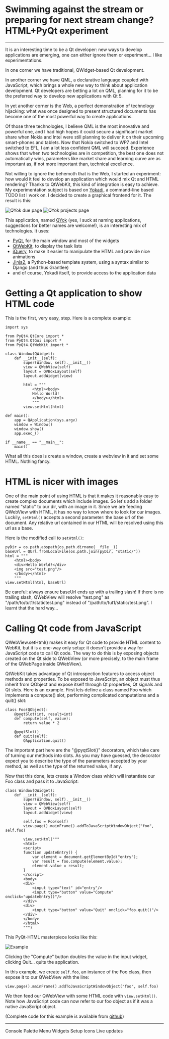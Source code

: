 # Swimming against the stream or preparing for next stream change? HTML+PyQt experiment

----

It is an interesting time to be a Qt developer: new ways to develop applications are emerging, one can either ignore them or experiment... I like experimentations.

In one corner we have traditional, QWidget-based Qt development.

In another corner we have QML, a declarative language coupled with JavaScript, which brings a whole new way to think about application development. Qt developers are betting a lot on QML, planning for it to be the preferred way to develop new applications with Qt 5.

In yet another corner is the Web, a perfect demonstration of technology hijacking: what was once designed to present structured documents has become one of the most powerful way to create applications.

Of those three technologies, I believe QML is the most innovative and powerful one, and I had high hopes it could secure a significant market share when Nokia and Intel were still planning to deliver it on their upcoming smart-phones and tablets. Now that Nokia switched to WP7 and Intel switched to EFL, I am a lot less confident QML will succeed. Experience shows that when two technologies are in competition, the best one does not automatically wins, parameters like market share and learning curve are as important as, if not more important than, technical excellence.

Not willing to ignore the behemoth that is the Web, I started an experiment: how would it feel to develop an application which would mix Qt and HTML rendering? Thanks to QtWebKit, this kind of integration is easy to achieve. My experimentation subject is based on <a href="http://yokadi.github.com">Yokadi</a>, a command-line based TODO list I work on. I decided to create a graphical frontend for it. The result is this:

![QYok due page](qyok1.png)
![QYok projects page](qyok2.png)

This application, named <a href="http://github.com/agateau/qyok">QYok</a> (yes, I suck at naming applications, suggestions for better names are welcome!), is an interesting mix of technologies. It uses:

- <a href="http://www.riverbankcomputing.com/software/pyqt/">PyQt</a>, for the main window and most of the widgets
- <a href="http://trac.webkit.org/wiki/QtWebKit">QtWebKit</a>, to display the task lists
- <a href="http://jquery.com">jQuery</a>, to make it easier to manipulate the HTML and provide nice animations
- <a href="http://jinja.pocoo.org/">Jinja2</a>, a Python-based template system, using a syntax similar to Django (and thus Grantlee)
- and of course, Yokadi itself, to provide access to the application data

# Getting a Qt application to show HTML code

This is the first, very easy, step. Here is a complete example:

    import sys

    from PyQt4.QtCore import *
    from PyQt4.QtGui import *
    from PyQt4.QtWebKit import *

    class Window(QWidget):
        def __init__(self):
            super(Window, self).__init__()
            view = QWebView(self)
            layout = QVBoxLayout(self)
            layout.addWidget(view)

            html = """
                <html><body>
                Hello World!
                </body></html>
                """
            view.setHtml(html)

    def main():
        app = QApplication(sys.argv)
        window = Window()
        window.show()
        app.exec_()

    if __name__ == "__main__":
        main()

What all this does is create a window, create a webview in it and set some HTML. Nothing fancy.

# HTML is nicer with images

One of the main point of using HTML is that it makes it reasonably easy to create complex documents which include images. So let's add a folder named "static" to our dir, with an image in it. Since we are feeding QWebView with HTML, it has no way to know where to look for our images. Luckily, `setHtml()` accepts a second parameter: the base url of the document. Any relative url contained in our HTML will be resolved using this url as a base.

Here is the modified call to `setHtml()`:

    pyDir = os.path.abspath(os.path.dirname(__file__))
    baseUrl = QUrl.fromLocalFile(os.path.join(pyDir, "static/"))
    html = """
        <html><body>
        <div>Hello World!</div>
        <img src="test.png"/>
        </body></html>
        """
    view.setHtml(html, baseUrl)

Be careful: always ensure baseUrl ends up with a trailing slash! If there is no trailing slash, QWebView will resolve "test.png" as "/path/to/tut1/statictest.png" instead of "/path/to/tut1/static/test.png". I learnt that the hard way...

# Calling Qt code from JavaScript

QWebView.setHtml() makes it easy for Qt code to provide HTML content to WebKit, but it is a one-way only setup: it doesn't provide a way for JavaScript code to call Qt code. The way to do this is by exposing objects created on the Qt side to QWebView (or more precisely, to the main frame of the QWebPage inside QWebView).

QtWebKit takes advantage of Qt introspection features to access object methods and properties. To be exposed to JavaScript, an object must thus inherit from QObject and expose itself through Qt properties, Qt signals and Qt slots. Here is an example. First lets define a class named Foo which implements a compute() slot, performing complicated computations and a quit() slot:

    class Foo(QObject):
        @pyqtSlot(int, result=int)
        def compute(self, value):
            return value * 2

        @pyqtSlot()
        def quit(self):
            QApplication.quit()

The important part here are the "@pyqtSlot()" decorators, which take care of turning our methods into slots. As you may have guessed, the decorator expect you to describe the type of the parameters accepted by your method, as well as the type of the returned value, if any.

Now that this done, lets create a Window class which will instantiate our Foo class and pass it to JavaScript:

    class Window(QWidget):
        def __init__(self):
            super(Window, self).__init__()
            view = QWebView(self)
            layout = QVBoxLayout(self)
            layout.addWidget(view)

            self.foo = Foo(self)
            view.page().mainFrame().addToJavaScriptWindowObject("foo", self.foo)

            view.setHtml("""
            <html>
            <script>
            function updateEntry() {
                var element = document.getElementById("entry");
                var result = foo.compute(element.value);
                element.value = result;
            }
            </script>
            <body>
            <div>
                <input type="text" id="entry"/>
                <input type="button" value="Compute" onclick="updateEntry()"/>
            </div>
            <div>
                <input type="button" value="Quit" onclick="foo.quit()"/>
            </div>
            </body>
            </html>
            """)

This PyQt-HTML masterpiece looks like this:

![Example](pyqt-webkit-tut2.png)

Clicking the "Compute" button doubles the value in the input widget, clicking Quit... quits the application.

In this example, we create `self.foo`, an instance of the Foo class, then expose it to our QWebView with the line:

    view.page().mainFrame().addToJavaScriptWindowObject("foo", self.foo)

We then feed our QWebView with some HTML code with `view.setHtml()`. Note how JavaScript code can now refer to our foo object as if it was a native JavaScript object.

(Complete code for this example is available from <a href="https://github.com/agateau/pyqt-webkit-tutorial/blob/master/tut1/expose-qtobject.py">github</a>)

----

Console
Palette
Menu
Widgets
Setup
Icons
Live updates

